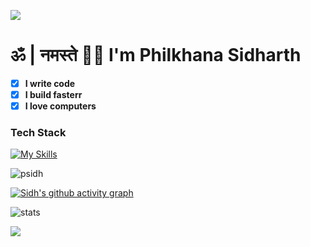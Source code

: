 ![](https://capsule-render.vercel.app/api?type=waving&color=gradient&height=100&section=header)
# ॐ | नमस्ते 🙏🏼 I'm Philkhana Sidharth

- [x]  **I write code**
- [x]  **I build fasterr**
- [x]  **I love computers**

### Tech Stack
[![My Skills](https://skillicons.dev/icons?i=nextjs,react,aws,prisma,postgres,mongodb,vite,express,workers,terraform,nodejs,docker,tailwind,postman,figma,firebase,supabase,sqlite,flask,cloudflare,java,py,ts,js,c,cpp,rust&perline=8)](https://skillicons.dev)  

<p align="left"> <img src="https://komarev.com/ghpvc/?username=psidh&label=Profile%20views&color=000000&style=flat" alt="psidh" /> </p>

[![Sidh's github activity graph](https://github-readme-activity-graph.vercel.app/graph?username=psidh&theme=github-compact)](https://github.com/psidh/github-readme-activity-graph)

![stats](https://github-readme-stats.vercel.app/api?username=psidh&show_icons=true&theme=dark)

<!-- ![Top Langs](https://github-readme-stats.vercel.app/api/top-langs/?username=psidh&langs_count=8&theme=dark) -->

![](https://capsule-render.vercel.app/api?type=waving&color=gradient&height=100&section=footer)
